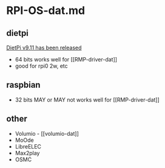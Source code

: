 
# RPI-OS-dat.md


## dietpi

[DietPi v9.11 has been released](https://dietpi.com/)

- 64 bits works well for [[RMP-driver-dat]]
- good for rpi0 2w, etc


## raspbian 

- 32 bits MAY or MAY not works well for [[RMP-driver-dat]]






## other 

- Volumio - [[volumio-dat]]
- MoOde
- LibreELEC
- Max2play
- OSMC
